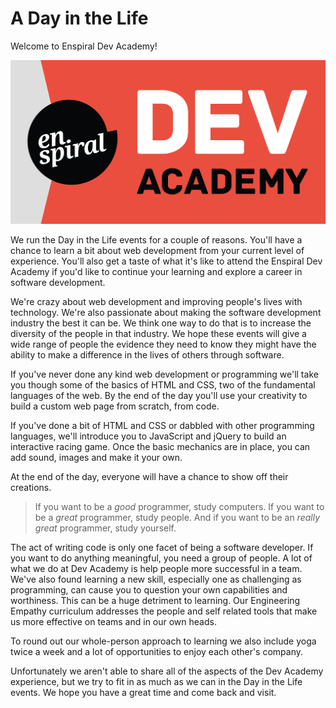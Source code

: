# A Day in the Life

Welcome to Enspiral Dev Academy!

[![Enspiral Dev Academy](logo_rectangle-01.png)](http://devacademy.co.nz)

We run the Day in the Life events for a couple of reasons. You'll have a chance to learn a bit about web development from your current level of experience. You'll also get a taste of what it's like to attend the Enspiral Dev Academy if you'd like to continue your learning and explore a career in software development. 

We're crazy about web development and improving people's lives with technology. We're also passionate about making the software development industry the best it can be. We think one way to do that is to increase the diversity of the people in that industry. We hope these events will give a wide range of people the evidence they need to know they might have the ability to make a difference in the lives of others through software.

If you've never done any kind web development or programming we'll take you though some of the basics of HTML and CSS, two of the fundamental languages of the web. By the end of the day you'll use your creativity to build a custom web page from scratch, from code.

If you've done a bit of HTML and CSS or dabbled with other programming languages, we'll introduce you to JavaScript and jQuery to build an interactive racing game. Once the basic mechanics are in place, you can add sound, images and make it your own.

At the end of the day, everyone will have a chance to show off their creations.

> If you want to be a _good_ programmer, study computers. If you want to be a _great_ programmer, study people. And if you want to be an _really great_ programmer, study yourself.

The act of writing code is only one facet of being a software developer. If you want to do anything meaningful, you need a group of people. A lot of what we do at Dev Academy is help people more successful in a team. We've also found learning a new skill, especially one as challenging as programming, can cause you to question your own capabilities and worthiness. This can be a huge detriment to learning. Our Engineering Empathy curriculum addresses the people and self related tools that make us more effective on teams and in our own heads.

To round out our whole-person approach to learning we also include yoga twice a week and a lot of opportunities to enjoy each other's company.

Unfortunately we aren't able to share all of the aspects of the Dev Academy experience, but we try to fit in as much as we can in the Day in the Life events. We hope you have a great time and come back and visit.

